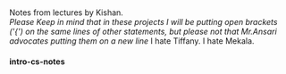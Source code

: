 ###

Notes from lectures by Kishan.<br>
*Please Keep in mind that in these projects I will be putting open brackets ('{') on the same lines of other statements, but please not that Mr.Ansari advocates putting them on a new line*
I hate Tiffany.
I hate Mekala.

#### intro-cs-notes
